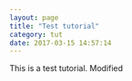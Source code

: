 ```yaml
---
layout: page
title: "Test tutorial"
category: tut
date: 2017-03-15 14:57:14
---
```


This is a test tutorial.
Modified
